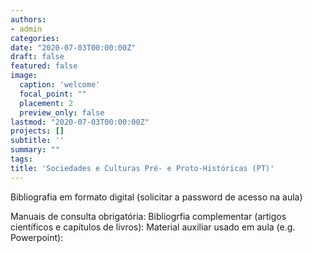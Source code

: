 ```yaml
---
authors:
- admin
categories:
date: "2020-07-03T00:00:00Z"
draft: false
featured: false
image:
  caption: 'welcome'
  focal_point: ""
  placement: 2
  preview_only: false
lastmod: "2020-07-03T00:00:00Z"
projects: []
subtitle: ''
summary: ""
tags:
title: 'Sociedades e Culturas Pré- e Proto-Históricas (PT)'
---
```


Bibliografia em formato digital (solicitar a password de acesso na aula)

Manuais de consulta obrigatória:
Bibliogrfia complementar (artigos científicos e capítulos de livros):
Material auxiliar usado em aula (e.g. Powerpoint): 

